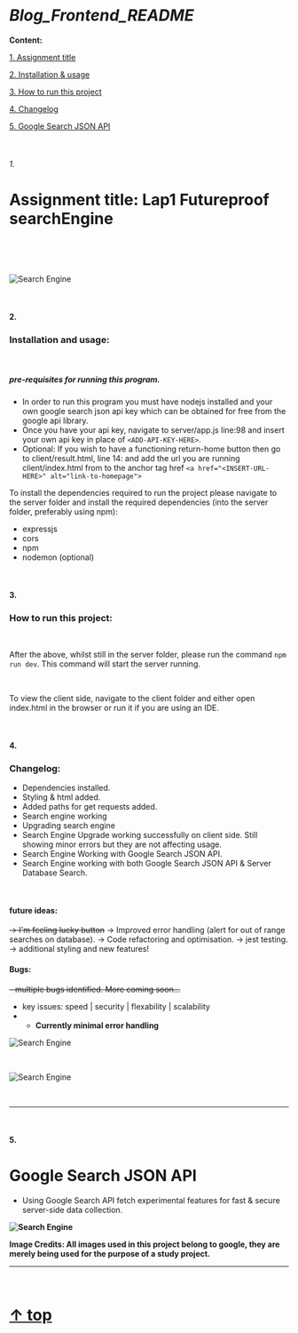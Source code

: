 # _Blog_Frontend_README_

**Content:**

[1. Assignment title](#1)

[2. Installation & usage](#2)

[3. How to run this project](#3)

[4. Changelog](#4)

[5. Google Search JSON API](#5)

<br>

###### 1.

# Assignment title: Lap1 Futureproof searchEngine

<br>

<br>

<br>


![Search Engine](https://i.imgur.com/QeXbemh.jpg)

<br>

#### 2.

### Installation and usage:

<br>

##### pre-requisites for running this program.
- In order to run this program you must have nodejs installed and your own google search json api key which can be obtained for free from the google api library.
- Once you have your api key, navigate to server/app.js line:98 and insert your own api key in place of `<ADD-API-KEY-HERE>`.
- Optional: If you wish to have a functioning return-home button then go to client/result.html, line 14: and add the url you are running client/index.html from to the anchor tag href `<a href="<INSERT-URL-HERE>" alt="link-to-homepage">`

To install the dependencies required to run the project please navigate to the server folder and install the required dependencies (into the server folder, preferably using npm):
- expressjs
- cors
- npm
- nodemon (optional)

<br>

#### 3.


### How to run this project:

<br>

After the above, whilst still in the server folder, please run the command `npm run dev`. This command will start the server running.

<br>

To view the client side, navigate to the client folder and either open index.html in the browser or run it if you are using an IDE.

<br>

#### 4.


### Changelog:

- Dependencies installed.
- Styling & html added.
- Added paths for get requests added.
- Search engine working
- Upgrading search engine
- Search Engine Upgrade working successfully on client side. Still showing minor errors but they are not affecting usage.
- Search Engine Working with Google Search JSON API.
- Search Engine working with both Google Search JSON API & Server Database Search.

<br>

#### future ideas:
~~-> I'm feeling lucky button~~
-> Improved error handling (alert for out of range searches on database).
-> Code refactoring and optimisation.
-> jest testing.
-> additional styling and new features!

#### Bugs:

~~- multiple bugs identified. More coming soon...~~
- key issues: speed | security | flexability | scalability
- - **Currently minimal error handling**



![Search Engine](https://i.imgur.com/qRxs7kT.jpg)

<br>

![Search Engine](https://i.imgur.com/1IHKFWH.jpg)

<br>

<hr>

<br>

#### 5.


# Google Search JSON API
- Using Google Search API fetch experimental features for fast & secure server-side data collection.

<b>

![Search Engine](https://i.imgur.com/zUgmxr7.png)


<b>

Image Credits: All images used in this project belong to google, they are merely being used for the purpose of a study project.

<b>

<hr>

<br>

<b>

#  [↑ top](#readme)

<b>

<b>
